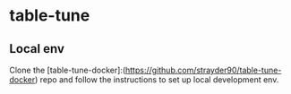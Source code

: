 # table-tune

## Local env
Clone the [table-tune-docker]:(https://github.com/strayder90/table-tune-docker) repo and follow the instructions to set up local development env.